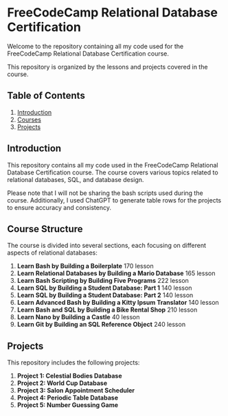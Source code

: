 # FreeCodeCamp Relational Database Certification

Welcome to the repository containing all my code used for the FreeCodeCamp Relational Database Certification course. 

This repository is organized by the lessons and projects covered in the course.

## Table of Contents
1. [Introduction](#introduction)
2. [Courses](#course-structure)
3. [Projects](#projects)

## Introduction

This repository contains all my code used in the FreeCodeCamp Relational Database Certification course. The course covers various topics related to relational databases, SQL, and database design.

Please note that I will not be sharing the bash scripts used during the course. Additionally, I used ChatGPT to generate table rows for the projects to ensure accuracy and consistency.

## Course Structure

The course is divided into several sections, each focusing on different aspects of relational databases:

1. **Learn Bash by Building a Boilerplate** 170 lesson 
2. **Learn Relational Databases by Building a Mario Database** 165 lesson 
3. **Learn Bash Scripting by Building Five Programs** 222 lesson 
4. **Learn SQL by Building a Student Database: Part 1** 140 lesson 
5. **Learn SQL by Building a Student Database: Part 2** 140 lesson 
6. **Learn Advanced Bash by Building a Kitty Ipsum Translator**	140 lesson 
7. **Learn Bash and SQL by Building a Bike Rental Shop** 210 lesson 
8. **Learn Nano by Building a Castle** 40 lesson 
9. **Learn Git by Building an SQL Reference Object** 240 lesson 

## Projects

This repository includes the following projects:

1. **Project 1: Celestial Bodies Database**
2. **Project 2: World Cup Database**
3. **Project 3: Salon Appointment Scheduler**
4. **Project 4: Periodic Table Database**
5. **Project 5: Number Guessing Game**
